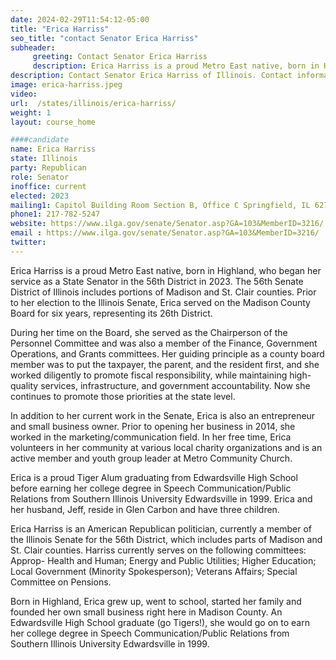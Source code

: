 ```yaml
---
date: 2024-02-29T11:54:12-05:00
title: "Erica Harriss"
seo_title: "contact Senator Erica Harriss"
subheader:
     greeting: Contact Senator Erica Harriss
     description: Erica Harriss is a proud Metro East native, born in Highland, who began her service as a State Senator in the 56th District in 2023. The 56th Senate District of Illinois includes portions of Madison and St. Clair counties.
description: Contact Senator Erica Harriss of Illinois. Contact information for Erica Harriss includes email address, phone number, and mailing address.
image: erica-harriss.jpeg
video:
url:  /states/illinois/erica-harriss/
weight: 1
layout: course_home

####candidate
name: Erica Harriss
state: Illinois
party: Republican
role: Senator
inoffice: current
elected: 2023
mailing1: Capitol Building Room Section B, Office C Springfield, IL 62706
phone1: 217-782-5247
website: https://www.ilga.gov/senate/Senator.asp?GA=103&MemberID=3216/
email : https://www.ilga.gov/senate/Senator.asp?GA=103&MemberID=3216/
twitter:
---
```


Erica Harriss is a proud Metro East native, born in Highland, who began her service as a State Senator in the 56th District in 2023. The 56th Senate District of Illinois includes portions of Madison and St. Clair counties. Prior to her election to the Illinois Senate, Erica served on the Madison County Board for six years, representing its 26th District.

During her time on the Board, she served as the Chairperson of the Personnel Committee and was also a member of the Finance, Government Operations, and Grants committees. Her guiding principle as a county board member was to put the taxpayer, the parent, and the resident first, and she worked diligently to promote fiscal responsibility, while maintaining high-quality services, infrastructure, and government accountability. Now she continues to promote those priorities at the state level.

In addition to her current work in the Senate, Erica is also an entrepreneur and small business owner. Prior to opening her business in 2014, she worked in the marketing/communication field. In her free time, Erica volunteers in her community at various local charity organizations and is an active member and youth group leader at Metro Community Church.

Erica is a proud Tiger Alum graduating from Edwardsville High School before earning her college degree in Speech Communication/Public Relations from Southern Illinois University Edwardsville in 1999. Erica and her husband, Jeff, reside in Glen Carbon and have three children.

Erica Harriss is an American Republican politician, currently a member of the Illinois Senate for the 56th District, which includes parts of Madison and St. Clair counties. Harriss currently serves on the following committees: Approp- Health and Human; Energy and Public Utilities; Higher Education; Local Government (Minority Spokesperson); Veterans Affairs; Special Committee on Pensions.

Born in Highland, Erica grew up, went to school, started her family and founded her own small business right here in Madison County. An Edwardsville High School graduate (go Tigers!), she would go on to earn her college degree in Speech Communication/Public Relations from Southern Illinois University Edwardsville in 1999.
